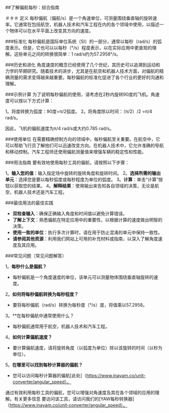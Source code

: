 ##了解偏航每秒：综合指南

＃＃＃ 定义
每秒偏航（偏航/s）是一个角速单位，可测量围绕垂直轴的旋转速率。它通常在包括航空，机器人技术和汽车工程在内的各个领域中使用，以描述一个物体可以在水平平面上改变其方向的速度。

###标准化
每秒偏航是国际单位系统（SI）的一部分，通常以每秒（rad/s）的弧度表示。但是，它也可以以每秒（°/s）程度表示，以在实际应用中更直观的理解。这些单元之间的转换很简单：1 rad/s约为57.2958°/s。

###历史和进化
角度速度的概念已经使用了几个世纪，其历史可以追溯到运动和力学的早期研究。随着技术的进步，尤其是在航空和机器人技术方面，对偏航的精确测量的需求变得越来越重要。每秒偏航的标准化促进了各个行业的更好的沟通和理解。

###示例计算
为了说明每秒偏航的使用，请考虑在2秒内旋转90度的飞机。角速度可以按以下方式计算：

1。将度转换为弧度：90度=π/2弧度。
2。将角度除以时间：（π/2）/2 =π/4 rad/s。

因此，飞机的偏航速度为π/4 rad/s或大约0.785 rad/s。

###使用单位
在需要精确控制方向的领域中，每秒偏航至关重要。在航空中，它可以帮助飞行员了解他们可以迅速改变方向。在机器人技术中，它允许准确的导航和移动控制。汽车工程师还使用偏航测量值来增强车辆的稳定性和性能。

###用法指南
要有效地使用每秒工具的偏航，请按照以下步骤：

1。**输入您的值**：输入指定场中旋转的旋转角度和旋转时间。
2。**选择所需的输出单元**：选择您是要以每秒弧度或每秒程度为单位的弧度。
3。**计算**：单击“计算”按钮以获取您的结果。
4。**解释结果**：使用输出来告知各自领域的决策，无论是航空，机器人技术还是汽车工程。

###最佳用法的最佳实践
-  **双检查输入**：确保正确输入角度和时间值以避免计算错误。
-  **了解上下文**：熟悉偏航在特定应用中的重要性，以根据计算的速度做出明智的决策。
-  **使用一致的单位**：执行多次计算时，请在用于防止混淆的单元中保持一致性。
-  **请参阅其他资源**：利用我们网站上可用的补充材料或指南，以深入了解角度速度及其应用。

###常见问题（常见问题解答）

1。**每秒什么是偏航？**
- 每秒偏航是一个角度速度的单位，该单元可以测量物体围绕垂直轴旋转的速度。

2。**如何将每秒偏航转换为每秒程度？**
- 要将每秒偏航（rad/s）转换为每秒度（°/s）度，将值乘以57.2958。

3。**在每秒偏航中通常使用什么？
- 每秒偏航通常用于航空，机器人技术和汽车工程。

4。**如何计算偏航速度？**
- 要计算偏航速度，请将旋转角度（以弧度为单位）除以该旋转的时间（以秒为单位）。

5。**在哪里可以找到每秒计算器的偏航？**
- 您可以访问每秒计算器的偏航[此处]（https://www.inayam.co/unit-converter/angular_speed）。

通过有效利用每秒工具的偏航，您可以增强对角速度及其在各个领域的应用的理解。有关更多信息 要访问该工具，请访问我们的[YAW每秒转换器]（https://www.inayam.co/unit-converter/angular_speed）。